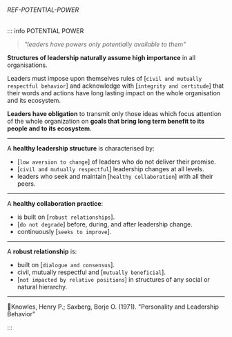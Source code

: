 ﻿###### REF-POTENTIAL-POWER
::: info POTENTIAL POWER

> _"leaders have powers only potentially available to them"_

**Structures of leadership naturally assume high importance** in all organisations.

Leaders must impose upon themselves rules of [`civil and mutually respectful behavior`] and acknowledge with [`integrity and certitude`] that their words and actions have long lasting impact on the whole organisation and its ecosystem.

**Leaders have obligation** to transmit only those ideas which focus attention of the whole organization on **goals that bring long term benefit to its people and to its ecosystem**.

---

A **healthy leadership structure** is characterised by:
* [`low aversion to change`] of leaders who do not deliver their promise.
* [`civil and mutually respectful`] leadership changes at all levels.
* leaders who seek and maintain [`healthy collaboration`] with all their peers.

---

A **healthy collaboration practice**:
* is built on [`robust relationships`].
* [`do not degrade`] before, during, and after leadership change.
* continuously [`seeks to improve`].

---

A **robust relationship** is:
* built on [`dialogue and consensus`].
* civil, mutually respectful and [`mutually beneficial`].
* [`not impacted by relative positions`] in structures of any social or natural hierarchy.

---

🔹Knowles, Henry P.; Saxberg, Borje O. (1971). "Personality and Leadership Behavior"

:::
